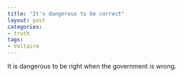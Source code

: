 ```yaml
---
title: "It's dangerous to be correct"
layout: post
categories:
- truth
tags:
- Voltaire
---
```


It is dangerous to be right when the government is wrong.